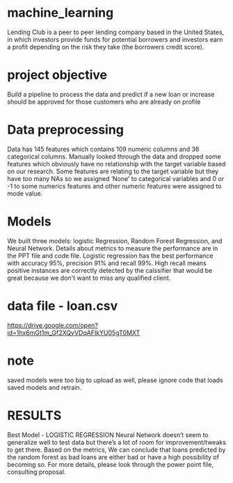 # machine_learning

Lending Club is a peer to peer lending company based in the United States, 
in which investors provide funds for potential borrowers and investors earn a profit depending 
on the risk they take (the borrowers credit score).


# project objective
Build a pipeline to process the data and predict if a new loan or increase
should be approved for those customers who are  already on profile
# Data preprocessing
Data has 145 features which contains 109 numeric columns and 36 categorical columns.
Manually looked through the data and dropped some  features which obviously have no relationship with the target variable based on our research.
Some features are relating to the target variable but they have too many NAs so we assigned ‘None’ to categorical variables and 0 or -1 to some numerics features and other numeric features were assigned to mode value.



# Models
We built three models: logistic Regression, Random Forest Regression, and Neural Network.
Details about metrics to measure the performance are in the PPT file and code file.
Logistic regression has the best performance with accuracy 95%, precision 91% and recall 99%. High recall means positive instances are correctly detected by the calssifier that would be great because we don't want to miss any qualified client.



# data file - loan.csv
https://drive.google.com/open?id=1hx6mGt1m_Gf2XQyVDqAFIkYU05gT0MXT

# note
saved models were too big to upload as well, please ignore code that loads saved models and retrain.

# RESULTS
Best Model - LOGISTIC REGRESSION
Neural Network doesn’t seem to generalize well to test data but there’s a lot of room for improvement/tweaks to get there.
Based on the metrics, We can conclude that  loans predicted by the random forest as bad loans are either bad or have a high possibility of becoming so. For more details, please look through the power point file, consulting proposal.
